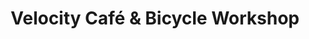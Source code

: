 ---
title: "Velocity Café & Bicycle Workshop"
url: /inverness/velocity-cafe-und-bicycle-workshop/
shop: Fahrrad
---